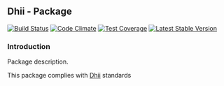 ## Dhii - Package ##
[![Build Status](https://travis-ci.org/Dhii/package-name.svg?branch=master)](https://travis-ci.org/Dhii/package-name)
[![Code Climate](https://codeclimate.com/github/Dhii/package-name/badges/gpa.svg)](https://codeclimate.com/github/Dhii/package-name)
[![Test Coverage](https://codeclimate.com/github/Dhii/package-name/badges/coverage.svg)](https://codeclimate.com/github/Dhii/package-name/coverage)
[![Latest Stable Version](https://poser.pugx.org/dhii/package-name/version)](https://packagist.org/package-names/dhii/package-name)

### Introduction
Package description.

This package complies with [Dhii] standards

[Dhii]:                     https://github.com/Dhii/dhii
